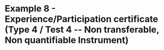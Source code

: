 # Example 8 - Experience/Participation certificate (Type 4 / Test 4 -- Non transferable, Non quantifiable Instrument)